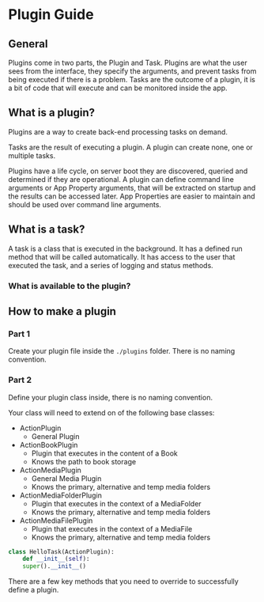 # Plugin Guide

## General

Plugins come in two parts, the Plugin and Task.  Plugins are what the user sees from the interface, they specify the arguments, and prevent tasks from being executed if there is a problem.  Tasks are the outcome of a plugin, it is a bit of code that will execute and can be monitored inside the app.

## What is a plugin?

Plugins are a way to create back-end processing tasks on demand.

Tasks are the result of executing a plugin.  A plugin can create none, one or multiple tasks.

Plugins have a life cycle, on server boot they are discovered, queried and determined if they are operational.  A plugin can define command line arguments or App Property arguments, that will be extracted on startup and the results can be accessed later.  App Properties are easier to maintain and should be used over command line arguments.

## What is a task?

A task is a class that is executed in the background.  It has a defined run method that will be called automatically.  It has access to the user that executed the task, and a series of logging and status methods.

### What is available to the plugin?


## How to make a plugin

### Part 1

Create your plugin file inside the ```./plugins``` folder.  There is no naming convention.

### Part 2

Define your plugin class inside, there is no naming convention.

Your class will need to extend on of the following base classes:
* ActionPlugin
  * General Plugin
* ActionBookPlugin
  * Plugin that executes in the content of a Book
  * Knows the path to book storage
* ActionMediaPlugin 
  * General Media Plugin
  * Knows the primary, alternative and temp media folders
* ActionMediaFolderPlugin
  * Plugin that executes in the context of a MediaFolder
  * Knows the primary, alternative and temp media folders
* ActionMediaFilePlugin
  * Plugin that executes in the context of a MediaFile
  * Knows the primary, alternative and temp media folders

```python
class HelloTask(ActionPlugin):
    def __init__(self):    
    super().__init__()
```

There are a few key methods that you need to override to successfully define a plugin.